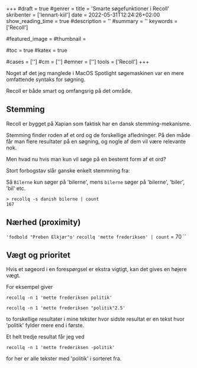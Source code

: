 +++
#draft = true
#genrer =
title = 'Smarte søgefunktioner i Recoll'
skribenter = ['lennart-kiil']
date = 2022-05-31T12:24:26+02:00
show_reading_time = true
#description = ''
#summary = ''
keywords = ['Recoll']

#featured_image =
#thumbnail =

#toc = true
#katex = true

#cases = ['']
#cm = ['']
#emner = ['']
tools = ['Recoll']
+++

Noget af det jeg manglede i MacOS Spotlight søgemaskinen var en mere omfattende syntaks for søgning.

Recoll er både smart og omfangsrig på det område.

## Stemming

Recoll er bygget på Xapian som faktisk har en dansk stemming-mekanisme.

Stemming finder roden af et ord og de forskellige afledninger. På den måde får man flere resultater på en søgning, og nogle af dem vil være relevante nok.

Men hvad nu hvis man kun vil søge på en bestemt form af et ord?

Stort forbogstav slår ganske enkelt stemmning fra:

Så `Bilerne` kun søger på 'bilerne', mens `bilerne` søger på 'bilerne', 'biler', 'bil' etc.

```
> recollq -s danish bilerne | count
167
```




## Nærhed (proximity)

`'fodbold "Preben Elkjær"o'`
`recollq 'mette frederiksen' | count` = 70
``



## Vægt og prioritet

Hvis et søgeord i en forespørgsel er ekstra vigtigt, kan det gives en højere vægt.

For eksempel giver

`recollq -n 1 'mette frederiksen politik'`

`recollq -n 1 'mette frederiksen "politik"2.5'`

to forskellige resultater i mine tekster hvor sidste resultat er en tekst hvor 'politik' fylder mere end i første.

Et helt tredje resultat får jeg ved

`recollq -n 1 'mette frederiksen -politik'`

for her er alle tekster med 'politik' i sorteret fra.

